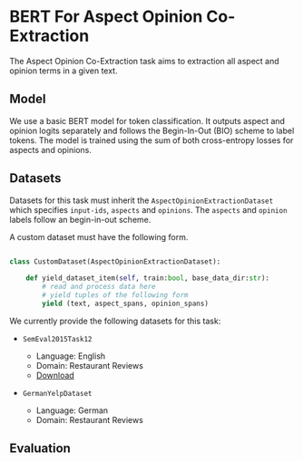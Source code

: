 # BERT For Aspect Opinion Co-Extraction

The Aspect Opinion Co-Extraction task aims to extraction all aspect and opinion terms in a given text.

## Model

We use a basic BERT model for token classification. It outputs aspect and opinion logits separately and follows the Begin-In-Out (BIO) scheme to label tokens. The model is trained using the sum of both cross-entropy losses for aspects and opinions.

## Datasets

Datasets for this task must inherit the `AspectOpinionExtractionDataset` which specifies `input-ids`, `aspects` and `opinions`. The `aspects` and `opinion` labels follow an begin-in-out scheme. 

A custom dataset must have the following form.
```python

class CustomDataset(AspectOpinionExtractionDataset):
    
    def yield_dataset_item(self, train:bool, base_data_dir:str):
        # read and process data here
        # yield tuples of the following form 
        yield (text, aspect_spans, opinion_spans)

```

We currently provide the following datasets for this task:

- `SemEval2015Task12`
    - Language: English
    - Domain: Restaurant Reviews
    - [Download](https://github.com/happywwy/Coupled-Multi-layer-Attentions/tree/master/util/data_semEval)

- `GermanYelpDataset`
    - Language: German
    - Domain: Restaurant Reviews

## Evaluation